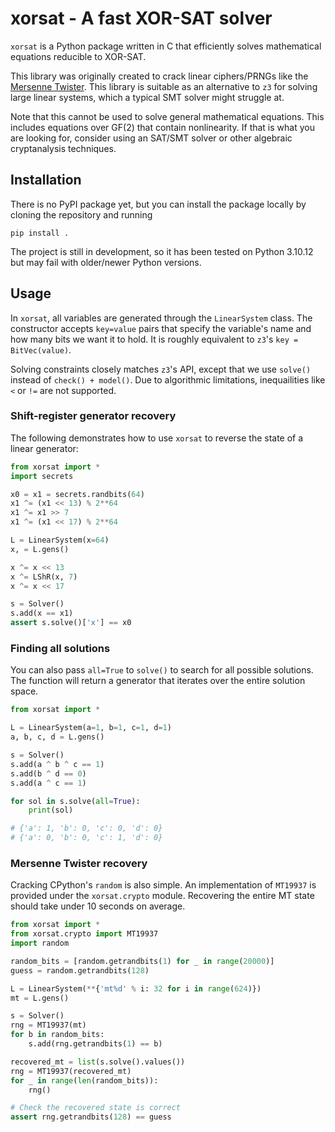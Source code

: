 # xorsat - A fast XOR-SAT solver

`xorsat` is a Python package written in C that efficiently solves mathematical equations
reducible to XOR-SAT.

This library was originally created to crack linear ciphers/PRNGs like the
[Mersenne Twister](https://en.wikipedia.org/wiki/Mersenne_Twister). This library is
suitable as an alternative to `z3` for solving large linear systems, which a typical
SMT solver might struggle at.

Note that this cannot be used to solve general mathematical equations. This includes
equations over GF(2) that contain nonlinearity. If that is what you are looking for,
consider using an SAT/SMT solver or other algebraic cryptanalysis techniques.

## Installation

There is no PyPI package yet, but you can install the package locally by cloning the
repository and running

```
pip install .
```

The project is still in development, so it has been tested on Python 3.10.12 but may fail
with older/newer Python versions.

## Usage

In `xorsat`, all variables are generated through the `LinearSystem` class. The
constructor accepts `key=value` pairs that specify the variable's name and how many bits
we want it to hold. It is roughly equivalent to `z3`'s `key = BitVec(value)`.

Solving constraints closely matches `z3`'s API, except that we use `solve()` instead of
`check() + model()`. Due to algorithmic limitations, inequailities like `<` or `!=` are
not supported.

### Shift-register generator recovery

The following demonstrates how to use `xorsat` to reverse the state of a linear generator:

```py
from xorsat import *
import secrets

x0 = x1 = secrets.randbits(64)
x1 ^= (x1 << 13) % 2**64
x1 ^= x1 >> 7
x1 ^= (x1 << 17) % 2**64

L = LinearSystem(x=64)
x, = L.gens()

x ^= x << 13
x ^= LShR(x, 7)
x ^= x << 17

s = Solver()
s.add(x == x1)
assert s.solve()['x'] == x0
```

### Finding all solutions

You can also pass `all=True` to `solve()` to search for all possible solutions. The
function will return a generator that iterates over the entire solution space.

```py
from xorsat import *

L = LinearSystem(a=1, b=1, c=1, d=1)
a, b, c, d = L.gens()

s = Solver()
s.add(a ^ b ^ c == 1)
s.add(b ^ d == 0)
s.add(a ^ c == 1)

for sol in s.solve(all=True):
    print(sol)

# {'a': 1, 'b': 0, 'c': 0, 'd': 0}
# {'a': 0, 'b': 0, 'c': 1, 'd': 0}
```

### Mersenne Twister recovery

Cracking CPython's `random` is also simple. An implementation of `MT19937` is provided
under the `xorsat.crypto` module. Recovering the entire MT state should take under 10
seconds on average.

```py
from xorsat import *
from xorsat.crypto import MT19937
import random

random_bits = [random.getrandbits(1) for _ in range(20000)]
guess = random.getrandbits(128)

L = LinearSystem(**{'mt%d' % i: 32 for i in range(624)})
mt = L.gens()

s = Solver()
rng = MT19937(mt)
for b in random_bits:
    s.add(rng.getrandbits(1) == b)

recovered_mt = list(s.solve().values())
rng = MT19937(recovered_mt)
for _ in range(len(random_bits)):
    rng()

# Check the recovered state is correct
assert rng.getrandbits(128) == guess
```